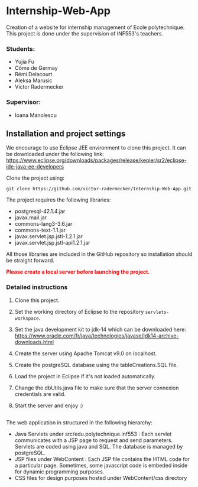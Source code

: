 # Internship-Web-App
Creation of a website for internship management of Ecole polytechnique. This project is done under the supervision of INF553's teachers.

### Students:
- Yujia Fu
- Côme de Germay
- Rémi Delacourt 
- Aleksa Marusic
- Victor Radermecker

### Supervisor:
- Ioana Manolescu


## Installation and project settings


We encourage to use Eclipse JEE environment to clone this project. It can be downloaded under the following link: https://www.eclipse.org/downloads/packages/release/kepler/sr2/eclipse-ide-java-ee-developers

Clone the project using:

`git clone https://github.com/victor-radermecker/Internship-Web-App.git`

The project requires the following libraries:

- postgresql-42.1.4.jar
- javax.mail.jar
- commons-lang3-3.6.jar
- commons-text-1.1.jar
- javax.servlet.jsp.jstl-1.2.1.jar
- javax.servlet.jsp.jstl-api1.2.1.jar

All those libraries are included in the GitHub repository so installation should be straight forward.

<span style="color:red"> **Please create a local server before launching the project.** </span>


### Detailed instructions

1. Clone this project.

2. Set the working directory of Eclipse to the repository `servlets-workspace`.

3. Set the java development kit to jdk-14 which can be downloaded here: https://www.oracle.com/fr/java/technologies/javase/jdk14-archive-downloads.html

4. Create the server using Apache Tomcat v9.0 on localhost.

5. Create the postgreSQL database using the tableCreations.SQL file. 

6. Load the project in Eclipse if it's not loaded automatically.

7. Change the dbUtils.java file to make sure that the server connexion credentials are valid.

8. Start the server and enjoy :)




## 


The web application in structured in the following hierarchy:
- Java Servlets under src/edu.polytechnique.inf553 : Each servlet communicates with a JSP page to request and send parameters. Servlets are coded using java and SQL. The database is managed by postgreSQL.
- JSP files under WebContent : Each JSP file contains the HTML code for a particular page. Sometimes, some javascript code is embeded inside for dynamic programming purposes.
- CSS files for design purposes hosted under WebContent/css directory






